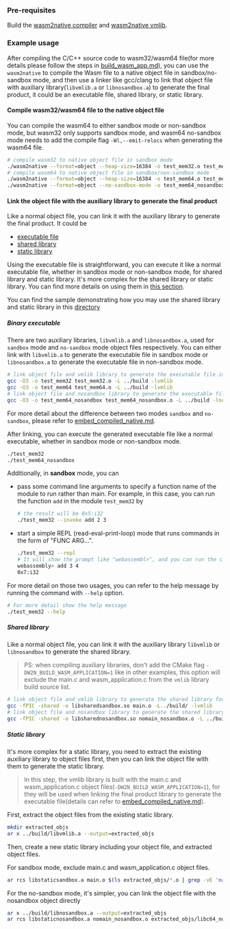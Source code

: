 ### Pre-requisites

Build the [wasm2native compiler](../wasm2native-compiler/README.md) and [wasm2native vmlib](../wasm2native-vmlib/README.md).

### Example usage

After compiling the C/C++ source code to wasm32/wasm64 file(for more details please follow the steps in [build_wasm_app.md](./build_wasm_app.md)), you can use the `wasm2native` to compile the Wasm file to a native object file in sandbox/no-sandbox mode, and then use a linker like gcc/clang to link that object file with auxiliary library(`libvmlib.a` or `libnosandbox.a`) to generate the final product, it could be an executable file, shared library, or static library.

#### Compile wasm32/wasm64 file to the native object file

You can compile the wasm64 to either sandbox mode or non-sandbox mode, but wasm32 only supports sandbox mode, and wasm64 no-sandbox mode needs to add the compile flag `-Wl,--emit-relocs` when generating the wasm64 file.

```bash
# compile wasm32 to native object file in sandbox mode
./wasm2native --format=object --heap-size=16384 -o test_mem32.o test_mem32.wasm
# compile wasm64 to native object file in sandbox/non-sandbox mode
./wasm2native --format=object --heap-size=16384 -o test_mem64.o test_mem64.wasm
./wasm2native --format=object --no-sandbox-mode -o test_mem64_nosandbox.o test_mem64.wasm
```

#### Link the object file with the auxiliary library to generate the final product

Like a normal object file, you can link it with the auxiliary library to generate the final product. It could be

- [executable file](#binary-executable)
- [shared library](#shared-library)
- [static library](#static-library)

Using the executable file is straightforward, you can execute it like a normal executable file, whether in sandbox mode or non-sandbox mode, for shared library and static library. It's more complex for the shared library or static library. You can find more details on using them in [this section](./embed_compiled_native.md).

You can find the sample demonstrating how you may use the shared library and static library in this [directory](../samples/compiled-embed-native/)

##### Binary executable

There are two auxiliary libraries, `libvmlib.a` and `libnosandbox.a`, used for `sandbox` mode and `no-sandbox` mode object files respectively. You can either link with `libvmlib.a` to generate the executable file in sandbox mode or `libnosandbox.a` to generate the executable file in non-sandbox mode.

```bash
# link object file and vmlib library to generate the executable file in sandbox mode
gcc -O3 -o test_mem32 test_mem32.o -L ../build -lvmlib
gcc -O3 -o test_mem64 test_mem64.o -L ../build -lvmlib
# link object file and nosandbox library to generate the executable file in non-sandbox mode
gcc -O3 -o test_mem64_nosandbox test_mem64_nosandbox.o -L ../build -lnosandbox -lm
```

For more detail about the difference between two modes `sandbox` and `no-sandbox`, please refer to [embed_compiled_native.md](./embed_compiled_native.md).

After linking, you can execute the generated executable file like a normal executable, whether in sandbox mode or non-sandbox mode.

```bash
./test_mem32
./test_mem64_nosandbox
```

Additionally, in **sandbox** mode, you can

- pass some command line arguments to specify a function name of the module to run rather than main. For example, in this case, you can run the function `add` in the module `test_mem32` by

  ```bash
  # the result will be 0x5:i32
  ./test_mem32 --invoke add 2 3
  ```

- start a simple REPL (read-eval-print-loop) mode that runs commands in the form of "FUNC ARG...".

  ```bash
  ./test_mem32 --repl
  # It will show the prompt like "webassembl>", and you can run the command like "add 3 4", it will return the result "0x7:i32"
  webassembly> add 3 4
  0x7:i32
  ```

For more detail on those two usages, you can refer to the help message by running the command with `--help` option.

```bash
# For more detail show the help message
./test_mem32 --help
```

##### Shared library

Like a normal object file, you can link it with the auxiliary library `libvmlib` or `libnosandbox` to generate the shared library.

> PS: when compiling auxiliary libraries, don't add the CMake flag `-DW2N_BUILD_WASM_APPLICATION=1` like in other examples, this option will exclude the main.c and wasm_application.c from the `vmlib` library build source list.

```bash
# link object file and vmlib library to generate the shared library for sandbox mode
gcc -fPIC -shared -o libsharedsandbox.so main.o -L../build/ -lvmlib
# link object file and nosandbox library to generate the shared library for no-sandbox mode
gcc -fPIC -shared -o libsharednosandbox.so nomain_nosandbox.o -L ../build -lnosandbox -lm
```

##### Static library

It's more complex for a static library, you need to extract the existing auxiliary library to object files first, then you can link the object file with them to generate the static library.

> In this step, the vmlib library is built with the main.c and wasm_application.c object files(`-DW2N_BUILD_WASM_APPLICATION=1`), for they will be used when linking the final product library to generate the executable file(details can refer to [embed_compiled_native.md](./embed_compiled_native.md)).

First, extract the object files from the existing static library.

```bash
mkdir extracted_objs
ar x ../build/libvmlib.a --output=extracted_objs
```

Then, create a new static library including your object file, and extracted object files.

For sandbox mode, exclude main.c and wasm_application.c object files.

```bash
ar rcs libstaticsandbox.a main.o $(ls extracted_objs/*.o | grep -vE 'main\.c\.o|wasm_application\.c\.o')
```

For the no-sandbox mode, it's simpler, you can link the object file with the nosandbox object directly

```bash
ar x ../build/libnosandbox.a --output=extracted_objs
ar rcs libstaticnosandbox.a nomain_nosandbox.o extracted_objs/libc64_nosandbox_wrapper.c.o
```

